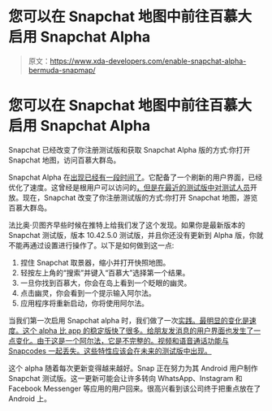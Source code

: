# 您可以在 Snapchat 地图中前往百慕大启用 Snapchat Alpha

> 原文：<https://www.xda-developers.com/enable-snapchat-alpha-bermuda-snapmap/>

# 您可以在 Snapchat 地图中前往百慕大启用 Snapchat Alpha

Snapchat 已经改变了你注册测试版和获取 Snapchat Alpha 版的方式:你打开 Snapchat 地图，访问百慕大群岛。

Snapchat Alpha 在[出现已经有一段时间了](https://www.xda-developers.com/hands-on-snapchat-alpha-faster-cleaner/)。它配备了一个刷新的用户界面，已经优化了速度。这曾经是根用户可以访问的[，但是在最近的测试版中](https://www.xda-developers.com/enable-snapchat-alpha-faster/)[对测试人员](https://www.xda-developers.com/snapchat-new-faster-alpha-redesign-rolling-out/)开放。现在，Snapchat 改变了你注册测试版的方式:你打开 Snapchat 地图，游览百慕大群岛。

法比奥·贝图齐早些时候在推特上给我们发了这个发现。如果你是最新版本的 Snapchat 测试版，版本 10.42.5.0 测试版，并且你还没有更新到 Alpha 版，你就不能再通过设置进行操作了。以下是如何做到这一点:

1.  捏住 Snapchat 取景器，缩小并打开快照地图。
2.  轻按左上角的“搜索”并键入“百慕大”选择第一个结果。
3.  一旦你找到百慕大，你会在岛上看到一个眨眼的幽灵。
4.  点击幽灵，你会看到一个提示输入阿尔法。
5.  应用程序将重新启动，你将使用阿尔法。

当我们第一次启用 Snapchat alpha 时，我们做了一次[实践。最明显的变化是速度。这个 alpha 比 app 的稳定版快了很多。给朋友发消息的用户界面也发生了一点变化。由于这是一个阿尔法，它是不完整的。视频和语音通话功能与 Snapcodes 一起丢失。这些特性应该会在未来的测试版中出现。](https://www.xda-developers.com/hands-on-snapchat-alpha-faster-cleaner/)

这个 alpha 随着每次更新变得越来越好。Snap 正在努力为其 Android 用户制作 Snapchat 测试版。这一更新可能会让许多转向 WhatsApp、Instagram 和 Facebook Messenger 等应用的用户回来。很高兴看到该公司终于把重点放在了 Android 上。